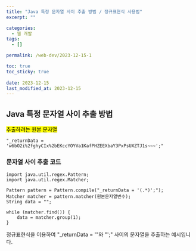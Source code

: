 ```yaml
---
title: "Java 특정 문자열 사이 추출 방법 / 정규표현식 사용법"
excerpt: ""

categories:
  - 웹 개발
tags:
  - []

permalink: /web-dev/2023-12-15-1

toc: true
toc_sticky: true
 
date: 2023-12-15
last_modified_at: 2023-12-15
---
```


## Java 특정 문자열 사이 추출 방법
<mark>추출하려는 원본 문자열</mark>
```
"_returnData = 'w6bO2i%2fghyCIx%2bEKccYOYVa1KafPHZEEXbaY3PxPsUXZTJ1s~~~';"
```

### 문자열 사이 추출 코드
```
import java.util.regex.Pattern;
import java.util.regex.Matcher;

Pattern pattern = Pattern.compile("_returnData = '(.*)';");
Matcher matcher = pattern.matcher(원본문자열변수);
String data = "";

while (matcher.find()) {
	data = matcher.group(1);
}
```
정규표현식을 이용하여 "_returnData = '"와 "';" 사이의 문자열을 추출하는 예시입니다.